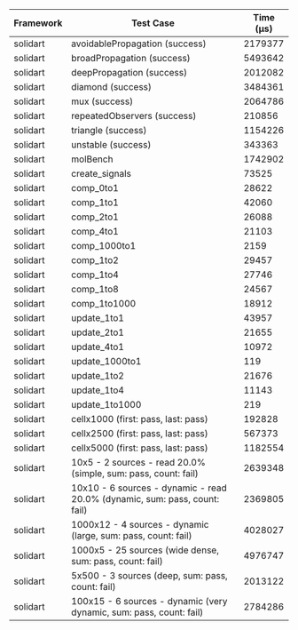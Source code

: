 | Framework | Test Case | Time (μs) |
| --- | --- | --- |
| solidart | avoidablePropagation (success) | 2179377 |
| solidart | broadPropagation (success) | 5493642 |
| solidart | deepPropagation (success) | 2012082 |
| solidart | diamond (success) | 3484361 |
| solidart | mux (success) | 2064786 |
| solidart | repeatedObservers (success) | 210856 |
| solidart | triangle (success) | 1154226 |
| solidart | unstable (success) | 343363 |
| solidart | molBench | 1742902 |
| solidart | create_signals | 73525 |
| solidart | comp_0to1 | 28622 |
| solidart | comp_1to1 | 42060 |
| solidart | comp_2to1 | 26088 |
| solidart | comp_4to1 | 21103 |
| solidart | comp_1000to1 | 2159 |
| solidart | comp_1to2 | 29457 |
| solidart | comp_1to4 | 27746 |
| solidart | comp_1to8 | 24567 |
| solidart | comp_1to1000 | 18912 |
| solidart | update_1to1 | 43957 |
| solidart | update_2to1 | 21655 |
| solidart | update_4to1 | 10972 |
| solidart | update_1000to1 | 119 |
| solidart | update_1to2 | 21676 |
| solidart | update_1to4 | 11143 |
| solidart | update_1to1000 | 219 |
| solidart | cellx1000 (first: pass, last: pass) | 192828 |
| solidart | cellx2500 (first: pass, last: pass) | 567373 |
| solidart | cellx5000 (first: pass, last: pass) | 1182554 |
| solidart | 10x5 - 2 sources - read 20.0% (simple, sum: pass, count: fail) | 2639348 |
| solidart | 10x10 - 6 sources - dynamic - read 20.0% (dynamic, sum: pass, count: fail) | 2369805 |
| solidart | 1000x12 - 4 sources - dynamic (large, sum: pass, count: fail) | 4028027 |
| solidart | 1000x5 - 25 sources (wide dense, sum: pass, count: fail) | 4976747 |
| solidart | 5x500 - 3 sources (deep, sum: pass, count: fail) | 2013122 |
| solidart | 100x15 - 6 sources - dynamic (very dynamic, sum: pass, count: fail) | 2784286 |
